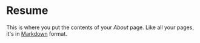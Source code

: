 # Resume

This is where you put the contents of your *About* page. Like all your pages, it's in [Markdown](https://guides.github.com/features/mastering-markdown/) format.

